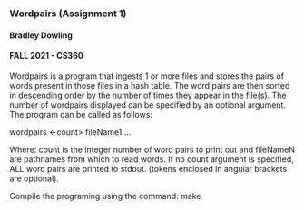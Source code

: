 ### Wordpairs (Assignment 1)
#### Bradley Dowling
#### FALL 2021 - CS360

Wordpairs is a program that ingests 1 or more files and stores the pairs of words present in those files in a hash table. The word pairs are then sorted in descending order by the number of times they appear in the file(s). The number of wordpairs displayed can be specified by an optional argument. The program can be called as follows:

wordpairs <-count> fileName1 <fileName2> <fileName3> ...

Where: count is the integer number of word pairs to print out and fileNameN are pathnames from which to read words. If no count argument is specified, ALL word pairs are printed to stdout. (tokens enclosed in angular brackets are optional).

Compile the programing using the command:
make
